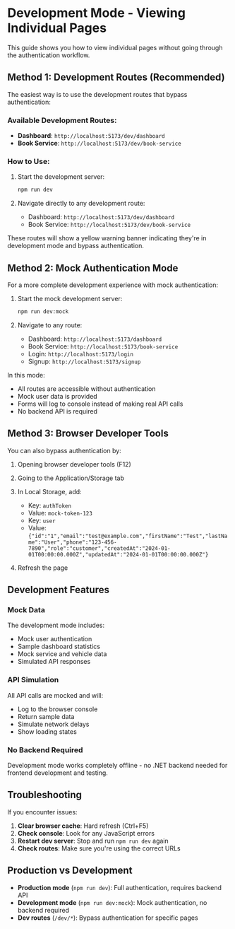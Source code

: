 # Development Mode - Viewing Individual Pages

This guide shows you how to view individual pages without going through the authentication workflow.

## Method 1: Development Routes (Recommended)

The easiest way is to use the development routes that bypass authentication:

### Available Development Routes:

- **Dashboard**: `http://localhost:5173/dev/dashboard`
- **Book Service**: `http://localhost:5173/dev/book-service`

### How to Use:

1. Start the development server:

   ```bash
   npm run dev
   ```

2. Navigate directly to any development route:
   - Dashboard: `http://localhost:5173/dev/dashboard`
   - Book Service: `http://localhost:5173/dev/book-service`

These routes will show a yellow warning banner indicating they're in development mode and bypass authentication.

## Method 2: Mock Authentication Mode

For a more complete development experience with mock authentication:

1. Start the mock development server:

   ```bash
   npm run dev:mock
   ```

2. Navigate to any route:
   - Dashboard: `http://localhost:5173/dashboard`
   - Book Service: `http://localhost:5173/book-service`
   - Login: `http://localhost:5173/login`
   - Signup: `http://localhost:5173/signup`

In this mode:

- All routes are accessible without authentication
- Mock user data is provided
- Forms will log to console instead of making real API calls
- No backend API is required

## Method 3: Browser Developer Tools

You can also bypass authentication by:

1. Opening browser developer tools (F12)
2. Going to the Application/Storage tab
3. In Local Storage, add:

   - Key: `authToken`
   - Value: `mock-token-123`
   - Key: `user`
   - Value: `{"id":"1","email":"test@example.com","firstName":"Test","lastName":"User","phone":"123-456-7890","role":"customer","createdAt":"2024-01-01T00:00:00.000Z","updatedAt":"2024-01-01T00:00:00.000Z"}`

4. Refresh the page

## Development Features

### Mock Data

The development mode includes:

- Mock user authentication
- Sample dashboard statistics
- Mock service and vehicle data
- Simulated API responses

### API Simulation

All API calls are mocked and will:

- Log to the browser console
- Return sample data
- Simulate network delays
- Show loading states

### No Backend Required

Development mode works completely offline - no .NET backend needed for frontend development and testing.

## Troubleshooting

If you encounter issues:

1. **Clear browser cache**: Hard refresh (Ctrl+F5)
2. **Check console**: Look for any JavaScript errors
3. **Restart dev server**: Stop and run `npm run dev` again
4. **Check routes**: Make sure you're using the correct URLs

## Production vs Development

- **Production mode** (`npm run dev`): Full authentication, requires backend API
- **Development mode** (`npm run dev:mock`): Mock authentication, no backend required
- **Dev routes** (`/dev/*`): Bypass authentication for specific pages
